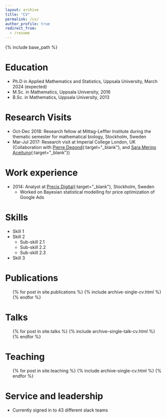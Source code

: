 ```yaml
---
layout: archive
title: "CV"
permalink: /cv/
author_profile: true
redirect_from:
  - /resume
---
```


{% include base_path %}

Education
======
* Ph.D in Applied Mathematics and Statistics, Uppsala University, March 2024 (expected)
* M.Sc. in Mathematics, Uppsala University, 2016
* B.Sc. in Mathematics, Uppsala University, 2013

Research Visits
======
* Oct-Dec 2018: Research fellow at Mittag-Leffler Institute during the thematic semester for mathematical biology, Stockholm, Sweden
* Mar-Jul 2017: Research visit at Imperial College London, UK (Collaboration with [Pierre Degond](https://sites.google.com/site/degond/Home){:target="_blank"}, and [Sara Merino Aceituno](https://sites.google.com/view/saramerinoaceituno){:target="_blank"})

Work experience
======
* 2014: Analyst at [Precis Digital](https://www.precisdigital.com/){:target="_blank"}, Stockholm, Sweden
  * Worked on Bayesian statistical modelling for price optimization of Google Ads
  
Skills
======
* Skill 1
* Skill 2
  * Sub-skill 2.1
  * Sub-skill 2.2
  * Sub-skill 2.3
* Skill 3

Publications
======
  <ul>{% for post in site.publications %}
    {% include archive-single-cv.html %}
  {% endfor %}</ul>
  
Talks
======
  <ul>{% for post in site.talks %}
    {% include archive-single-talk-cv.html %}
  {% endfor %}</ul>
  
Teaching
======
  <ul>{% for post in site.teaching %}
    {% include archive-single-cv.html %}
  {% endfor %}</ul>
  
Service and leadership
======
* Currently signed in to 43 different slack teams
